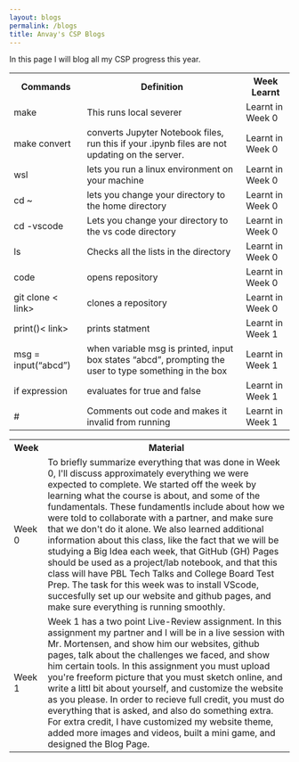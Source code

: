 ```yaml
---
layout: blogs
permalink: /blogs
title: Anvay's CSP Blogs
---
```

In this page I will blog all my CSP progress this year.

<table>
  <tr>
    <th>Commands</th>
    <th>Definition</th>
    <th>Week Learnt</th>
  </tr>
  <tr>
    <td>make</td>
    <td>This runs local severer</td>
    <td>Learnt in Week 0</td>
  </tr>
  <tr>
    <td>make convert</td>
    <td> converts Jupyter Notebook files, run this if your .ipynb files are not updating on the server.</td>
    <td>Learnt in Week 0</td>
  </tr>
  <tr>
    <td>wsl</td>
    <td>lets you run a linux environment on your machine</td>
    <td>Learnt in Week 0</td>
  </tr>
  <tr>
    <td>cd ~ </td>
    <td> lets you change your directory to the home directory</td>
    <td>Learnt in Week 0</td>
  </tr>
    <tr>
    <td>cd -vscode</td>
    <td>Lets you change your directory to the vs code directory
</td>
    <td>Learnt in Week 0</td>
  </tr>
    <tr>
    <td>ls</td>
    <td>Checks all the lists in the directory</td>
    <td>Learnt in Week 0</td>
  </tr>
    <tr>
    <td>code <repository name></td>
    <td>opens repository
</td>
    <td>Learnt in Week 0</td>
  </tr>
    <tr>
    <td>git clone < link></td>
    <td>clones a repository</td>
    <td>Learnt in Week 0</td>
  </tr>
  
 <tr>
    <td> print()< link></td>
    <td>prints statment</td>
    <td>Learnt in Week 1</td>
  </tr>
 <tr>
    <td> msg = input(“abcd”)</td>
    <td>when variable msg is printed, input box states “abcd”, prompting the user to type something in the box
</td>
    <td>Learnt in Week 1</td>
   </tr>
   <tr>
      <tr>
    <td> if expression</td>
    <td>evaluates for true and false
</td>
    <td>Learnt in Week 1</td>
  
  </tr>
   <tr>
   <tr>
      <tr>
    <td> # </td>
    <td>Comments out code and makes it invalid from running 
</td>
    <td>Learnt in Week 1</td>


<table>
  <tr>
    <th>Week</th>
    <th>Material</th>
  </tr>
  <tr>
    <td>Week 0</td>
    <td>To briefly summarize everything that was done in Week 0, I'll discuss approximately everything we were expected to complete. We started off the week by learning what the course is about, and some of the fundamentals. These fundamentls include about how we were told to collaborate with a partner, and make sure that we don't do it alone. We also learned additional information about this class, like the fact that we will be studying a Big Idea each week, that GitHub (GH) Pages should be used as a project/lab notebook, and that this class will have PBL Tech Talks and College Board Test Prep. The task for this week was to install VScode, succesfully set up our website and github pages, and make sure everything is running smoothly.</td>
  </tr>
  <tr>
    <td>Week 1</td>
    <td> Week 1 has a two point Live-Review assignment. In this assignment my partner and I will be in a live session with Mr. Mortensen, and show him our websites, github pages, talk about the challenges we faced, and show him certain tools. In this assignment you must upload you're freeform picture that you must sketch online, and write a littl bit about yourself, and customize the website as you please. In order to recieve full credit, you must do everything that is asked, and also do something extra. For extra credit, I have customized my website theme, added more images and videos, built a mini game, and designed the Blog Page.</td>
  </tr>


